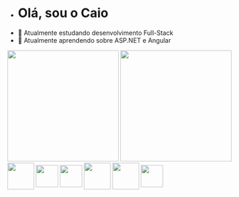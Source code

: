 - <h1> Olá, sou o Caio
- 👀 Atualmente estudando desenvolvimento Full-Stack
- 🌱 Atualmente aprendendo sobre ASP.NET e Angular

<div>
     <img height= "250em" src = "https://github-readme-stats.vercel.app/api/top-langs/?username=Caiopsilvsa">
     <img height= "250em" src = "https://github-readme-stats.vercel.app/api?username=Caiopsilvsa">  
</div> 

<div style ="display:inline_block"> 
  <img align ="center" height = "60em" src="https://cdn.jsdelivr.net/gh/devicons/devicon/icons/angularjs/angularjs-plain.svg"/>  
  <img align ="center"height="50cm" src="https://cdn.jsdelivr.net/gh/devicons/devicon/icons/react/react-original.svg" />
  <img align ="center"height="50cm" src="https://cdn.jsdelivr.net/gh/devicons/devicon/icons/dotnetcore/dotnetcore-original.svg" />
  <img align ="center" height = "60em" src="https://img.icons8.com/color/48/000000/javascript--v1.png"/>   
  <img align ="center" height = "60em" src="https://img.icons8.com/color/48/000000/typescript.png"/>   
  <img align ="center"height="50cm" src="https://cdn.jsdelivr.net/gh/devicons/devicon/icons/csharp/csharp-original.svg" />       
</div> 
 




